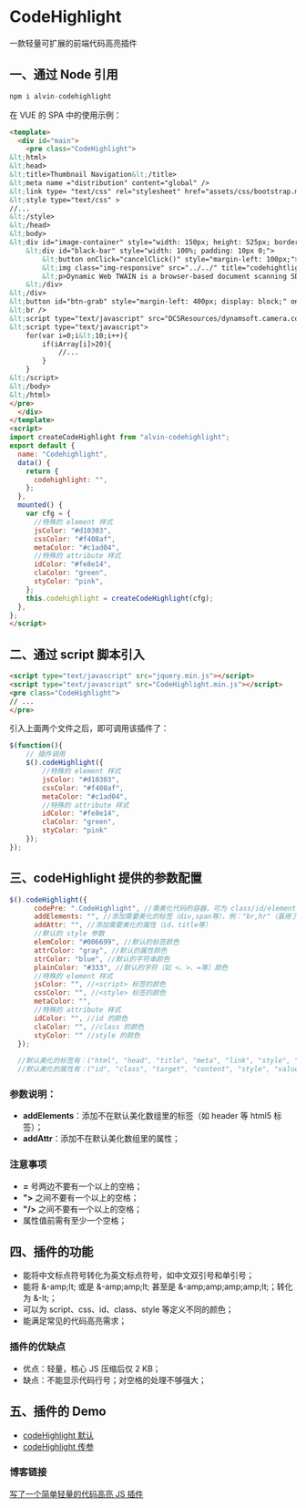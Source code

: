 ﻿# CodeHighlight
一款轻量可扩展的前端代码高亮插件

## 一、通过 Node 引用

```javascript
npm i alvin-codehighlight
```

在 VUE 的 SPA 中的使用示例：

```html
<template>
  <div id="main">
    <pre class="CodeHighlight">
&lt;html>
&lt;head>
&lt;title>Thumbnail Navigation&lt;/title>
&lt;meta name ="distribution" content="global" />
&lt;link type= "text/css" rel="stylesheet" href="assets/css/bootstrap.min.css"/>
&lt;style type="text/css" >
//...
&lt;/style>
&lt;/head>
&lt;body>
&lt;div id="image-container" style="width: 150px; height: 525px; border: solid 1px #ddd; display: inline-block">
    &lt;div id="black-bar" style="width: 100%; padding: 10px 0;">
        &lt;button onClick="cancelClick()" style="margin-left: 100px;">cancel&lt;/button>
        &lt;img class="img-responsive" src="../../" title="codehightlight" alt="codehightlight"/>
        &lt;p>Dynamic Web TWAIN is a browser-based document scanning SDK specifically designed for web applications. &lt;/p>
    &lt;/div>
&lt;/div>
&lt;button id="btn-grab" style="margin-left: 400px; display: block;" onClick="onBtnGrabClick()">Grab a Snapshot&lt;/button>
&lt;br />
&lt;script type="text/javascript" src="DCSResources/dynamsoft.camera.config.js"> &lt;/script> 
&lt;script type="text/javascript">
	for(var i=0;i&lt;10;i++){
		if(iArray[i]>20){
			//...
		}	 
	}
&lt;/script>
&lt;/body>
&lt;/html>
</pre>
  </div>
</template>
<script>
import createCodeHighlight from "alvin-codehighlight";
export default {
  name: "Codehighlight",
  data() {
    return {
      codehighlight: "",
    };
  },
  mounted() {
    var cfg = {
      //特殊的 element 样式
      jsColor: "#d10303",
      cssColor: "#f408af",
      metaColor: "#c1ad04",
      //特殊的 attribute 样式
      idColor: "#fe8e14",
      claColor: "green",
      styColor: "pink",
    };
    this.codehighlight = createCodeHighlight(cfg);
  },
};
</script>
```

## 二、通过 script 脚本引入
```html
<script type="text/javascript" src="jquery.min.js"></script>
<script type="text/javascript" src="CodeHighlight.min.js"></script>
<pre class="CodeHighlight">
// ...
</pre>
```
引入上面两个文件之后，即可调用该插件了：
```javascript
$(function(){
	// 插件调用
	$().codeHighlight({
		//特殊的 element 样式
		jsColor: "#d10303",
		cssColor: "#f408af",
		metaColor: "#c1ad04",
		//特殊的 attribute 样式
		idColor: "#fe8e14",
		claColor: "green",
		styColor: "pink"
	});
});
```

## 三、codeHighlight 提供的参数配置

  ```javascript
  $().codeHighlight({
		codePre: ".CodeHighlight", //需美化代码的容器，可为 class/id/element
		addElements: "", //添加需要美化的标签（div,span等），例："br,hr"（虽用了正则去除空格，但标签名之间最好不要有空格）
		addAttr: "", //添加需要美化的属性（id、title等）
		//默认的 style 参数
		elemColor: "#006699", //默认的标签颜色
		attrColor: "gray", //默认的属性颜色
		strColor: "blue", //默认的字符串颜色
		plainColor: "#333", //默认的字符（如 <、>、=等）颜色
		//特殊的 element 样式
		jsColor: "", //<script> 标签的颜色
		cssColor: "", //<style> 标签的颜色
		metaColor: "",
		//特殊的 attribute 样式
		idColor: "", //id 的颜色
		claColor: "", //class 的颜色
		styColor: "" //style 的颜色
	});
	
	//默认美化的标签有：("html", "head", "title", "meta", "link", "style", "script", "body", "div", "a", "p", "span", "input", "button", "select", "option", "link", "img", "br", "ul", "ol", "li", "i", "h1", "h2", "h3", "h4")
	//默认美化的属性有：("id", "class", "target", "content", "style", "value", "alt", "title", "type", "src", "href", "rel", "dir", "lang", "name", "onBlur", "onClick", "onFocus", "onKeyUp", "onKeyDown", "onKeyPress")
  ```
### 参数说明：
- **addElements**：添加不在默认美化数组里的标签（如 header 等 html5 标签）；
- **addAttr**：添加不在默认美化数组里的属性；
  
### 注意事项
- **=** 号两边不要有一个以上的空格；
- **">** 之间不要有一个以上的空格；
- **"/>** 之间不要有一个以上的空格；
- 属性值前需有至少一个空格；
  
## 四、插件的功能
- 能将中文标点符号转化为英文标点符号，如中文双引号和单引号；
- 能将 &-amp;lt; 或是 &-amp;amp;lt; 甚至是 &-amp;amp;amp;amp;lt;；转化为 &-lt;；
- 可以为 script、css、id、class、style 等定义不同的颜色；
- 能满足常见的代码高亮需求；

### 插件的优缺点
- 优点：轻量，核心 JS 压缩后仅 2 KB；
- 缺点：不能显示代码行号；对空格的处理不够强大；

## 五、插件的 Demo
- [codeHighlight 默认](https://alvinyw.github.io/Blog/CodeHighlight/CodeHighlight.html)
- [codeHighlight 传参](https://alvinyw.github.io/Blog/CodeHighlight/CodeHighlight-2.html)

### 博客链接
[写了一个简单轻量的代码高亮 JS 插件](https://alvinwp.com/seo/1364)

